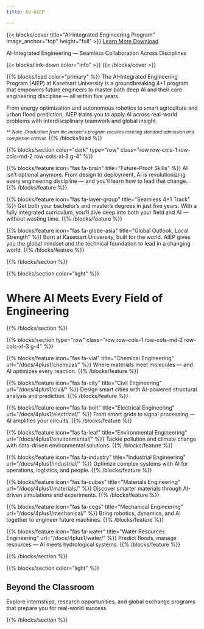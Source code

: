```yaml
---
title: KU-AIEP

---
```


{{< blocks/cover title="AI-Integrated Engineering Program" image_anchor="top" height="full" >}}
<a class="btn btn-lg btn-primary me-3 mb-4" href="/docs/">
  Learn More <i class="fas fa-arrow-alt-circle-right ms-2"></i>
</a>
<a class="btn btn-lg btn-secondary me-3 mb-4" href="https://github.com/google/docsy-example">
  Download <i class="fab fa-github ms-2 "></i>
</a>
<p class="lead mt-5">AI-Integrated Engineering &mdash; Seamless Collaboration Across Disciplines</p>
{{< blocks/link-down color="info" >}}
{{< /blocks/cover >}}


{{% blocks/lead color="primary" %}}
The AI-Integrated Engineering Program (AIEP) at Kasetsart University is a groundbreaking 4+1 program that empowers future engineers to master both deep AI and their core engineering discipline — all within five years.

From energy optimization and autonomous robotics to smart agriculture and urban flood prediction, AIEP trains you to apply AI across real-world problems with interdisciplinary teamwork and global insight.

<small><em>** Note: Graduation from the master's program requires meeting standard admission and completion criteria.</em></small>
{{% /blocks/lead %}}


{{% blocks/section color="dark" type="row" class="row row-cols-1 row-cols-md-2 row-cols-xl-3 g-4" %}}

{{% blocks/feature icon="fas fa-brain" title="Future-Proof Skills" %}}
AI isn’t optional anymore. From design to deployment, AI is revolutionizing every engineering discipline — and you’ll learn how to lead that change.
{{% /blocks/feature %}}

{{% blocks/feature icon="fas fa-layer-group" title="Seamless 4+1 Track" %}}
Get both your bachelor’s and master’s degrees in just five years. With a fully integrated curriculum, you’ll dive deep into both your field and AI — without wasting time.
{{% /blocks/feature %}}

{{% blocks/feature icon="fas fa-globe-asia" title="Global Outlook, Local Strength" %}}
Born at Kasetsart University, built for the world. AIEP gives you the global mindset and the technical foundation to lead in a changing world.
{{% /blocks/feature %}}

{{% /blocks/section %}}



{{% blocks/section color="light" %}}

<div class="text-center my-4">
  <h1 class="display-5">Where AI Meets Every Field of Engineering</h1>
</div>

{{% /blocks/section %}}



{{% blocks/section type="row" class="row row-cols-1 row-cols-md-2 row-cols-xl-3 g-4"  %}}

{{% blocks/feature icon="fas fa-vial" title="Chemical Engineering" url="/docs/4plus1/chemical/" %}}
Where materials meet molecules — and AI optimizes every reaction.
{{% /blocks/feature %}}

{{% blocks/feature icon="fas fa-city" title="Civil Engineering" url="/docs/4plus1/civil/" %}}
Design smart cities with AI-powered structural analysis and prediction.
{{% /blocks/feature %}}

{{% blocks/feature icon="fas fa-bolt" title="Electrical Engineering" url="/docs/4plus1/electrical/" %}}
From smart grids to signal processing — AI amplifies your circuits.
{{% /blocks/feature %}}

{{% blocks/feature icon="fas fa-leaf" title="Environmental Engineering" url="/docs/4plus1/environmental/" %}}
Tackle pollution and climate change with data-driven environmental solutions.
{{% /blocks/feature %}}

{{% blocks/feature icon="fas fa-industry" title="Industrial Engineering" url="/docs/4plus1/industrial/" %}}
Optimize complex systems with AI for operations, logistics, and people.
{{% /blocks/feature %}}

{{% blocks/feature icon="fas fa-cubes" title="Materials Engineering" url="/docs/4plus1/materials/" %}}
Discover smarter materials through AI-driven simulations and experiments.
{{% /blocks/feature %}}

{{% blocks/feature icon="fas fa-cogs"  title="Mechanical Engineering" url="/docs/4plus1/mechanical/" %}}
Bring robotics, dynamics, and AI together to engineer future machines.
{{% /blocks/feature %}}

{{% blocks/feature icon="fas fa-water" title="Water Resources Engineering" url="/docs/4plus1/water/" %}}
Predict floods, manage resources — AI meets hydrological systems.
{{% /blocks/feature %}}

{{% /blocks/section %}}



{{% blocks/section color="light" %}}

## Beyond the Classroom
Explore internships, research opportunities, and global exchange programs that prepare you for real-world success.

{{% /blocks/section %}}

